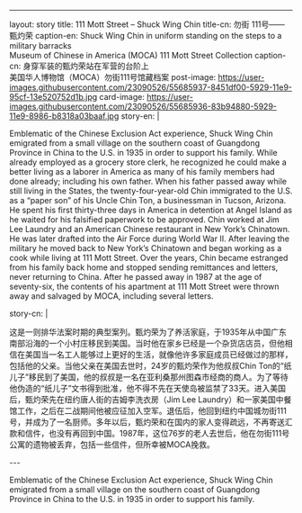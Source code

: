 ---
layout: story
title: 111 Mott Street – Shuck Wing Chin
title-cn: 勿街 111号——甄灼荣
caption-en: Shuck Wing Chin in uniform standing on the steps to a military barracks<br/>Museum of Chinese in America (MOCA) 111 Mott Street Collection
caption-cn: 身穿军装的甄灼荣站在军营的台阶上<br/>美国华人博物馆（MOCA）勿街111号馆藏档案
post-image: https://user-images.githubusercontent.com/23090526/55685937-8451df00-5929-11e9-95cf-13e520752d1b.jpg
card-image: https://user-images.githubusercontent.com/23090526/55685936-83b94880-5929-11e9-8986-b8318a03baaf.jpg
story-en: |
  <p>Emblematic of the Chinese Exclusion Act experience, Shuck Wing Chin emigrated from a small village on the southern coast of Guangdong Province in China to the U.S. in 1935 in order to support his family. While already employed as a grocery store clerk, he recognized he could make a better living as a laborer in America as many of his family members had done already; including his own father. When his father passed away while still living in the States, the twenty-four-year-old Chin immigrated to the U.S. as a “paper son” of his Uncle Chin Ton, a businessman in Tucson, Arizona. He spent his first thirty-three days in America in detention at Angel Island as he waited for his falsified paperwork to be approved. Chin worked at Jim Lee Laundry and an American Chinese restaurant in New York’s Chinatown. He was later drafted into the Air Force during World War II. After leaving the military he moved back to New York’s Chinatown and began working as a cook while living at 111 Mott Street. Over the years, Chin became estranged from his family back home and stopped sending remittances and letters, never returning to China. After he passed away in 1987 at the age of seventy-six, the contents of his apartment at 111 Mott Street were thrown away and salvaged by MOCA, including several letters.</p>
story-cn: |
  <p>这是一则排华法案时期的典型案列。甄灼荣为了养活家庭，于1935年从中国广东南部沿海的一个小村庄移民到美国。当时他在家乡已经是一个杂货店店员，但他相信在美国当一名工人能够过上更好的生活，就像他许多家庭成员已经做过的那样，包括他的父亲。当他父亲在美国去世时，24岁的甄灼荣作为他叔叔Chin Ton的“纸儿子”移民到了美国，他的叔叔是一名在亚利桑那州图森市经商的商人。为了等待他伪造的“纸儿子”文书得到批准，他不得不先在天使岛被监禁了33天。进入美国后，甄灼荣先在纽约唐人街的吉姆李洗衣房（Jim Lee Laundry）和一家美国中餐馆工作，之后在二战期间他被应征加入空军。退伍后，他回到纽约中国城勿街111号，并成为了一名厨师。多年以后，甄灼荣和在国内的家人变得疏远，不再寄送汇款和信件，也没有再回到中国。1987年，这位76岁的老人去世后，他在勿街111号公寓的遗物被丢弃，包括一些信件，但所幸被MOCA挽救。</p>
  ---
<p>
Emblematic of the Chinese Exclusion Act experience, Shuck Wing Chin emigrated from a small village on the southern coast of Guangdong Province in China to the U.S. in 1935 in order to support his family.</p>
